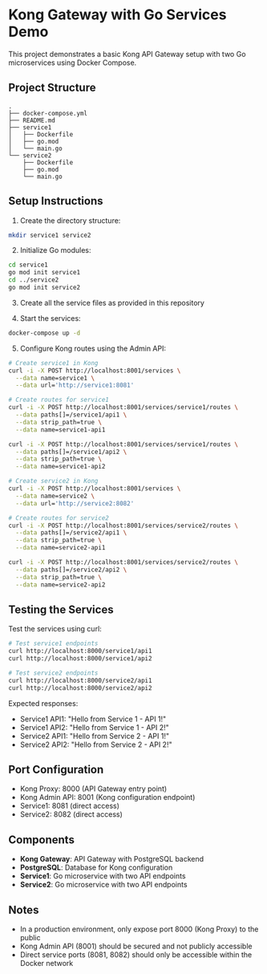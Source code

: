 # Kong Gateway with Go Services Demo

This project demonstrates a basic Kong API Gateway setup with two Go microservices using Docker Compose.

## Project Structure

```
.
├── docker-compose.yml
├── README.md
├── service1
│   ├── Dockerfile
│   ├── go.mod
│   └── main.go
└── service2
    ├── Dockerfile
    ├── go.mod
    └── main.go
```

## Setup Instructions

1. Create the directory structure:
```bash
mkdir service1 service2
```

2. Initialize Go modules:
```bash
cd service1
go mod init service1
cd ../service2
go mod init service2
```

3. Create all the service files as provided in this repository

4. Start the services:
```bash
docker-compose up -d
```

5. Configure Kong routes using the Admin API:
```bash
# Create service1 in Kong
curl -i -X POST http://localhost:8001/services \
  --data name=service1 \
  --data url='http://service1:8081'

# Create routes for service1
curl -i -X POST http://localhost:8001/services/service1/routes \
  --data paths[]=/service1/api1 \
  --data strip_path=true \
  --data name=service1-api1

curl -i -X POST http://localhost:8001/services/service1/routes \
  --data paths[]=/service1/api2 \
  --data strip_path=true \
  --data name=service1-api2

# Create service2 in Kong
curl -i -X POST http://localhost:8001/services \
  --data name=service2 \
  --data url='http://service2:8082'

# Create routes for service2
curl -i -X POST http://localhost:8001/services/service2/routes \
  --data paths[]=/service2/api1 \
  --data strip_path=true \
  --data name=service2-api1

curl -i -X POST http://localhost:8001/services/service2/routes \
  --data paths[]=/service2/api2 \
  --data strip_path=true \
  --data name=service2-api2
```

## Testing the Services

Test the services using curl:
```bash
# Test service1 endpoints
curl http://localhost:8000/service1/api1
curl http://localhost:8000/service1/api2

# Test service2 endpoints
curl http://localhost:8000/service2/api1
curl http://localhost:8000/service2/api2
```

Expected responses:
- Service1 API1: "Hello from Service 1 - API 1!"
- Service1 API2: "Hello from Service 1 - API 2!"
- Service2 API1: "Hello from Service 2 - API 1!"
- Service2 API2: "Hello from Service 2 - API 2!"

## Port Configuration

- Kong Proxy: 8000 (API Gateway entry point)
- Kong Admin API: 8001 (Kong configuration endpoint)
- Service1: 8081 (direct access)
- Service2: 8082 (direct access)

## Components

- **Kong Gateway**: API Gateway with PostgreSQL backend
- **PostgreSQL**: Database for Kong configuration
- **Service1**: Go microservice with two API endpoints
- **Service2**: Go microservice with two API endpoints

## Notes

- In a production environment, only expose port 8000 (Kong Proxy) to the public
- Kong Admin API (8001) should be secured and not publicly accessible
- Direct service ports (8081, 8082) should only be accessible within the Docker network
